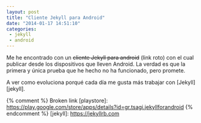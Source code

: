 ```yaml
---
layout: post
title: "Cliente Jekyll para Android"
date: "2014-01-17 14:51:10"
categories:
 - jekyll
 - android
---
```


Me he encontrado con un ~~cliente Jekyll para android~~ (link roto) con el cual publicar desde los dispositivos que lleven Android. La verdad es que la primera y única prueba que he hecho no ha funcionado, pero promete.

A ver como evoluciona porqué cada día me gusta más trabajar con [Jekyll][jekyll].

{% comment %}
Broken link
[playstore]: https://play.google.com/store/apps/details?id=gr.tsagi.jekyllforandroid
{% endcomment %}
[jekyll]: https://jekyllrb.com
